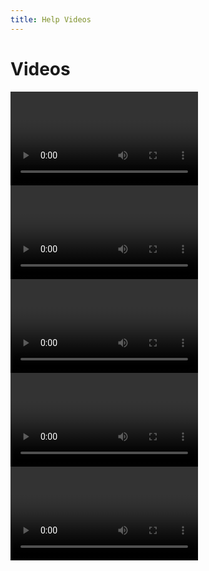 ```yaml
---
title: Help Videos
---
```

# Videos
<masonry  :cols="{default: 2, 700: 1}"  :gutter="30" >
    <Video description1="Bloomberg Law Upgrades & Enhancements"
           description2="Introducing the new and improved Bloomberg Law!"
           source="HJCdfoas_default/index.html?videoId=5373956243001" 
    > 
    </Video>
    <Video description1="Business Intelligence Center Part 1"
           description2="Company Lookup and Competitive Tools"
           source="default_default/index.html?videoId=5472479259001" 
    > 
    </Video>
    <Video description1="Business Intelligence Center Part 2"
           description2="Resources & Analysis"
           source="default_default/index.html?videoId=5472489231001" 
    > 
    </Video>
     <Video description1="Business Intelligence Center Part 3"
           description2="Dashboards"
           source="default_default/index.html?videoId=5472514922001" 
    > 
    </Video>
    <Video description1="Dockets"
           description2="An Introduction to navigating the Dockets features on Bloomberg Law."
           source="default_default/index.html?videoId=5380459579001" 
    > 
    </Video>
</masonry>

